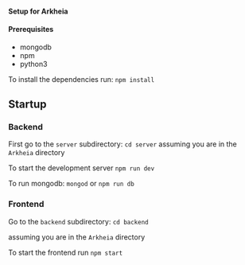 #### Setup for Arkheia

#### Prerequisites

- mongodb
- npm
- python3

To install the dependencies run:
`npm install`

## Startup

### Backend
First go to the `server` subdirectory:
`cd server`
assuming you are in the `Arkheia` directory

To start the development server
`npm run dev`

To run mongodb:
`mongod` or `npm run db`

### Frontend
Go to the `backend` subdirectory:
`cd backend`

assuming you are in the `Arkheia` directory

To start the frontend run
`npm start`

